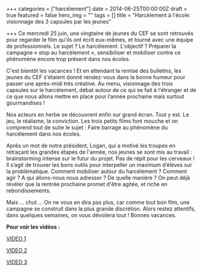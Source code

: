 +++
categories = ["harcèlement"]
date = 2014-06-25T00:00:00Z
draft = true
featured = false
hero_img = ""
tags = []
title = "Harcèlement à l'école: visionnage des 3 capsules par les jeunes"

+++
Ce mercredi 25 juin, une vingtaine de jeunes du CEF se sont retrouvés pour regarder le film qu'ils ont écrit eux-mêmes, et tourné avec une équipe de professionnels. Le sujet ? Le harcèlement. L'objectif ? Préparer la campagne « stop au harcèlement », sensibiliser et mobiliser contre ce phénomène encore trop présent dans nos écoles.

C'est bientôt les vacances ! Et en attendant la remise des bulletins, les jeunes du CEF s'étaient donné rendez-vous dans la bonne humeur pour passer une après-midi très créative. Au menu, visionnage des trois capsules sur le harcèlement, débat autour de ce qui se fait à l'étranger et de ce que nous allons mettre en place pour l’année prochaine mais surtout gourmandises !

Nos acteurs en herbe se découvrent enfin sur grand écran. Tout y est. Le jeu, le réalisme, la conviction. Les trois petits films font mouche et on comprend tout de suite le sujet : Faire barrage au phénomène du harcèlement dans nos écoles.

Après un mot de notre président, Logan, qui a motivé les troupes en retraçant les grandes étapes de l'année, nos jeunes se sont mis au travail : brainstorming intense sur le futur du projet. Pas de répit pour les cerveaux ! Il s’agit de trouver les bons outils pour interpeller un maximum d’élèves sur la problématique. Comment mobiliser autour du harcèlement ? Comment agir ? A qui allons-nous nous adresser ? De quelle manière ? On peut déjà révéler que la rentrée prochaine promet d'être agitée, et riche en rebondissements.

Mais … chut … On ne vous en dira pas plus, car comme tout bon film, une campagne se construit dans la plus grande discrétion. Alors restez attentifs, dans quelques semaines, on vous dévoilera tout ! Bonnes vacances.

**Pour voir les vidéos :** 

[VIDEO 1](https://www.youtube.com/watch?v=g6As08AKhv8&feature=emb_title) 

[VIDEO 2](https://www.youtube.com/watch?v=Azuc9Wac9Kw&feature=emb_title) 

[VIDEO 3](https://www.lecef.org/2015/03/17/mettre-fin-au-harc%C3%A8lement-%C3%A0-l-%C3%A9cole-avec-le-cef-vid%C3%A9o-3/) 